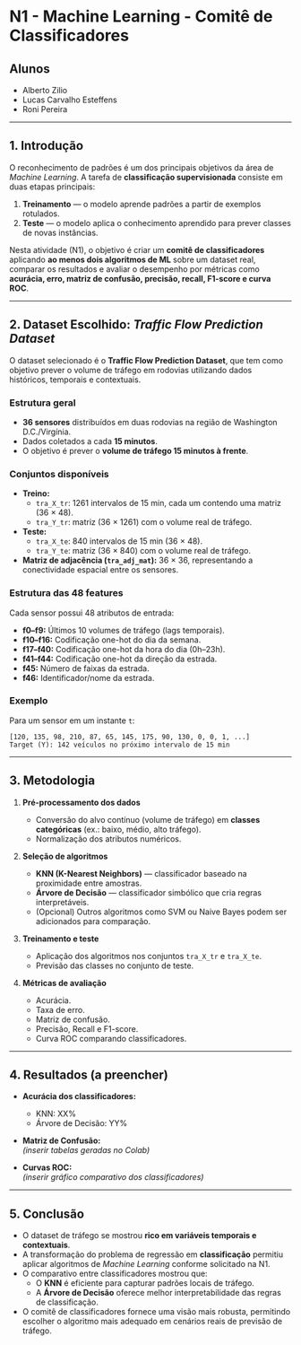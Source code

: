 # N1 - Machine Learning - Comitê de Classificadores

## Alunos
- Alberto Zilio  
- Lucas Carvalho Esteffens  
- Roni Pereira  

---

## 1. Introdução
O reconhecimento de padrões é um dos principais objetivos da área de *Machine Learning*. A tarefa de **classificação supervisionada** consiste em duas etapas principais:  
1. **Treinamento** — o modelo aprende padrões a partir de exemplos rotulados.  
2. **Teste** — o modelo aplica o conhecimento aprendido para prever classes de novas instâncias.  

Nesta atividade (N1), o objetivo é criar um **comitê de classificadores** aplicando **ao menos dois algoritmos de ML** sobre um dataset real, comparar os resultados e avaliar o desempenho por métricas como **acurácia, erro, matriz de confusão, precisão, recall, F1-score e curva ROC**.

---

## 2. Dataset Escolhido: *Traffic Flow Prediction Dataset*
O dataset selecionado é o **Traffic Flow Prediction Dataset**, que tem como objetivo prever o volume de tráfego em rodovias utilizando dados históricos, temporais e contextuais.

### Estrutura geral
- **36 sensores** distribuídos em duas rodovias na região de Washington D.C./Virgínia.  
- Dados coletados a cada **15 minutos**.  
- O objetivo é prever o **volume de tráfego 15 minutos à frente**.  

### Conjuntos disponíveis
- **Treino:**  
  - `tra_X_tr`: 1261 intervalos de 15 min, cada um contendo uma matriz (36 × 48).  
  - `tra_Y_tr`: matriz (36 × 1261) com o volume real de tráfego.  
- **Teste:**  
  - `tra_X_te`: 840 intervalos de 15 min (36 × 48).  
  - `tra_Y_te`: matriz (36 × 840) com o volume real de tráfego.  
- **Matriz de adjacência (`tra_adj_mat`):** 36 × 36, representando a conectividade espacial entre os sensores.

### Estrutura das 48 features
Cada sensor possui 48 atributos de entrada:
- **f0–f9:** Últimos 10 volumes de tráfego (lags temporais).  
- **f10–f16:** Codificação one-hot do dia da semana.  
- **f17–f40:** Codificação one-hot da hora do dia (0h–23h).  
- **f41–f44:** Codificação one-hot da direção da estrada.  
- **f45:** Número de faixas da estrada.  
- **f46:** Identificador/nome da estrada.  

### Exemplo
Para um sensor em um instante `t`:
```
[120, 135, 98, 210, 87, 65, 145, 175, 90, 130, 0, 0, 1, ...]
Target (Y): 142 veículos no próximo intervalo de 15 min
```

---

## 3. Metodologia
1. **Pré-processamento dos dados**  
   - Conversão do alvo contínuo (volume de tráfego) em **classes categóricas** (ex.: baixo, médio, alto tráfego).  
   - Normalização dos atributos numéricos.  

2. **Seleção de algoritmos**  
   - **KNN (K-Nearest Neighbors)** — classificador baseado na proximidade entre amostras.  
   - **Árvore de Decisão** — classificador simbólico que cria regras interpretáveis.  
   - (Opcional) Outros algoritmos como SVM ou Naive Bayes podem ser adicionados para comparação.  

3. **Treinamento e teste**  
   - Aplicação dos algoritmos nos conjuntos `tra_X_tr` e `tra_X_te`.  
   - Previsão das classes no conjunto de teste.  

4. **Métricas de avaliação**  
   - Acurácia.  
   - Taxa de erro.  
   - Matriz de confusão.  
   - Precisão, Recall e F1-score.  
   - Curva ROC comparando classificadores.

---

## 4. Resultados (a preencher)
- **Acurácia dos classificadores:**  
  - KNN: XX%  
  - Árvore de Decisão: YY%  

- **Matriz de Confusão:**  
  *(inserir tabelas geradas no Colab)*  

- **Curvas ROC:**  
  *(inserir gráfico comparativo dos classificadores)*  

---

## 5. Conclusão
- O dataset de tráfego se mostrou **rico em variáveis temporais e contextuais**.  
- A transformação do problema de regressão em **classificação** permitiu aplicar algoritmos de *Machine Learning* conforme solicitado na N1.  
- O comparativo entre classificadores mostrou que:  
  - O **KNN** é eficiente para capturar padrões locais de tráfego.  
  - A **Árvore de Decisão** oferece melhor interpretabilidade das regras de classificação.  
- O comitê de classificadores fornece uma visão mais robusta, permitindo escolher o algoritmo mais adequado em cenários reais de previsão de tráfego.

